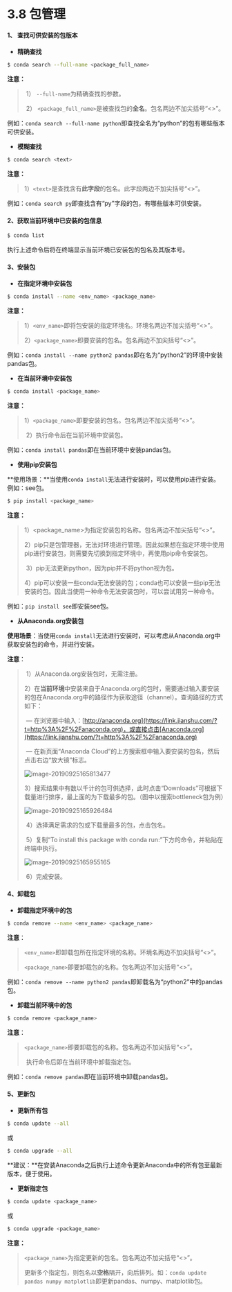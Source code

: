 # 3.8  包管理

#### 1、 查找可供安装的包版本

- **精确查找**

```bash
$ conda search --full-name <package_full_name>
```

**注意：**

> ​		1） `--full-name`为精确查找的参数。
>
> ​		2） `<package_full_name>`是被查找包的**全名**。包名两边不加尖括号“<>”。

例如：`conda search --full-name python`即查找全名为“python”的包有哪些版本可供安装。

- **模糊查找**

```bash
$ conda search <text>
```

**注意：**

> ​		1）`<text>`是查找含有**此字段**的包名。此字段两边不加尖括号“<>”。

例如：`conda search py`即查找含有“py”字段的包，有哪些版本可供安装。

#### 2、获取当前环境中已安装的包信息

```bash
$ conda list
```

执行上述命令后将在终端显示当前环境已安装包的包名及其版本号。

#### 3、安装包

- **在指定环境中安装包**

```bash
$ conda install --name <env_name> <package_name>
```

**注意：**

> ​		1）`<env_name>`即将包安装的指定环境名。环境名两边不加尖括号“<>”。
>
> ​		2）`<package_name>`即要安装的包名。包名两边不加尖括号“<>”。

例如：`conda install --name python2 pandas`即在名为“python2”的环境中安装pandas包。

- **在当前环境中安装包**

```bash
$ conda install <package_name>
```

**注意：**

> ​		1）`<package_name>`即要安装的包名。包名两边不加尖括号“<>”。
>
> ​		2）执行命令后在当前环境中安装包。

例如：`conda install pandas`即在当前环境中安装pandas包。

- **使用pip安装包**

**使用场景：**当使用`conda install`无法进行安装时，可以使用pip进行安装。例如：see包。

```bash
$ pip install <package_name>
```

**注意：**

> ​		1）<package_name>为指定安装包的名称。包名两边不加尖括号“<>”。
>
> ​		2）pip只是包管理器，无法对环境进行管理。因此如果想在指定环境中使用pip进行安装包，则需要先切换到指定环境中，再使用pip命令安装包。
>
> ​		3）pip无法更新python，因为pip并不将python视为包。
>
> ​		4）pip可以安装一些conda无法安装的包；conda也可以安装一些pip无法安装的包。因此当使用一种命令无法安装包时，可以尝试用另一种命令。

例如：`pip install see`即安装see包。

- **从Anaconda.org安装包**

**使用场景**：当使用`conda install`无法进行安装时，可以考虑从Anaconda.org中获取安装包的命令，并进行安装。

**注意**：

> ​		1）从Anaconda.org安装包时，无需注册。
>
> ​		2）在**当前环境**中安装来自于Anaconda.org的包时，需要通过输入要安装的包在Anaconda.org中的路径作为获取途径（channel）。查询路径的方式如下：
>
> ​				— 在浏览器中输入：[http://anaconda.org](https://link.jianshu.com/?t=http%3A%2F%2Fanaconda.org)，或直接点击[Anaconda.org](https://link.jianshu.com/?t=http%3A%2F%2Fanaconda.org)
>
> ​				— 在新页面“Anaconda Cloud”的上方搜索框中输入要安装的包名，然后点击右边“放大镜”标志。
>
> ![image-20190925165813477](https://tva1.sinaimg.cn/large/006y8mN6ly1g7bv9z9qcmj31lp0u07wh.jpg)
>
> ​		3）搜索结果中有数以千计的包可供选择，此时点击“Downloads”可根据下载量进行排序，最上面的为下载最多的包。（图中以搜索bottleneck包为例）
>
> ![image-20190925165926484](https://tva1.sinaimg.cn/large/006y8mN6ly1g7bvb99nccj30zc0ikdlr.jpg)
>
> ​		4）选择满足需求的包或下载量最多的包，点击包名。
>
> ​		5）复制“To install this package with conda run:”下方的命令，并粘贴在终端中执行。
>
> ![image-20190925165955165](https://tva1.sinaimg.cn/large/006y8mN6ly1g7bvbqaz32j31s00t04e9.jpg)
>
> ​		6）完成安装。

#### 4、卸载包

- **卸载指定环境中的包**

```bash
$ conda remove --name <env_name> <package_name>
```

**注意**：

> ​		`<env_name>`即卸载包所在指定环境的名称。环境名两边不加尖括号“<>”。
>
> ​		`<package_name>`即要卸载包的名称。包名两边不加尖括号“<>”。

例如：`conda remove --name python2 pandas`即卸载名为“python2”中的pandas包。

- **卸载当前环境中的包**

```bash
$ conda remove <package_name>
```

**注意**：

> ​		`<package_name>`即要卸载包的名称。包名两边不加尖括号“<>”。
>
> ​		执行命令后即在当前环境中卸载指定包。

例如：`conda remove pandas`即在当前环境中卸载pandas包。

#### 5、更新包

- **更新所有包**

```bash
$ conda update --all
```

或

```bash
$ conda upgrade --all
```

**建议：**在安装Anaconda之后执行上述命令更新Anaconda中的所有包至最新版本，便于使用。

- **更新指定包**

```bash
$ conda update <package_name>
```

或

```bash
$ conda upgrade <package_name>
```

**注意：**

> ​		`<package_name>`为指定更新的包名。包名两边不加尖括号“<>”。
>
> ​		更新多个指定包，则包名以**空格**隔开，向后排列。如：`conda update pandas numpy matplotlib`即更新pandas、numpy、matplotlib包。

